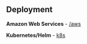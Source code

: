 ## Deployment

**Amazon Web Services** - [/aws](/deployment/aws)

**Kubernetes/Helm** - [k8s](/deployment/k8s)

